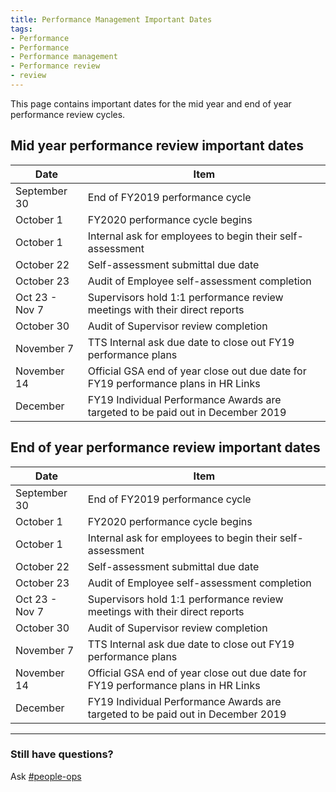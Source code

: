 ```yaml
---
title: Performance Management Important Dates
tags:
- Performance
- Performance
- Performance management
- Performance review
- review
---
```


This page contains important dates for the mid year and end of year performance review cycles.

## Mid year performance review important dates

Date | Item
-------|-------
September 30 | End of FY2019 performance cycle
October 1 | FY2020 performance cycle begins
October 1 | Internal ask for employees to begin their self-assessment
October 22 | Self-assessment submittal due date
October 23 | Audit of Employee self-assessment completion
Oct 23 - Nov 7 | Supervisors hold 1:1 performance review meetings with their direct reports
October 30 | Audit of Supervisor review completion
November 7 | TTS Internal ask due date to close out FY19 performance plans
November 14 | Official GSA end of year close out due date for FY19 performance plans in HR Links
December | FY19 Individual Performance Awards are targeted to be paid out in December 2019

## End of year performance review important dates

Date | Item
-------|-------
September 30 | End of FY2019 performance cycle
October 1 | FY2020 performance cycle begins
October 1 | Internal ask for employees to begin their self-assessment
October 22 | Self-assessment submittal due date
October 23 | Audit of Employee self-assessment completion
Oct 23 - Nov 7 | Supervisors hold 1:1 performance review meetings with their direct reports
October 30 | Audit of Supervisor review completion
November 7 | TTS Internal ask due date to close out FY19 performance plans
November 14 | Official GSA end of year close out due date for FY19 performance plans in HR Links
December | FY19 Individual Performance Awards are targeted to be paid out in December 2019

--------------------------------------------------------------------------------

### Still have questions?

Ask [#people-ops](https://gsa-tts.slack.com/messages/people-ops)
